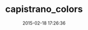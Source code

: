 ---
layout: post
title:  "capistrano_colors"
repo:   "stjernstrom/capistrano_colors"
date:   2015-02-18 17:26:36
gemurl: http://github.com/stjernstrom/capistrano_colors
---